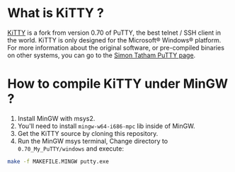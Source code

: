 What is KiTTY ?
===

[KiTTY](http://kitty.9bis.net/) is a fork from version 0.70 of PuTTY, the best telnet / SSH client in the world. 
KiTTY is only designed for the Microsoft® Windows® platform. For more information about the original software, or pre-compiled binaries on other systems, you can go to the [Simon Tatham PuTTY page](http://www.chiark.greenend.org.uk/~sgtatham/putty/). 


How to compile KiTTY under MinGW ?
===

1. Install MinGW with msys2.
2. You'll need to install `mingw-w64-i686-mpc` lib inside of MinGW.
3. Get the KiTTY source by cloning this repository.
4. Run the MinGW msys terminal, Change directory to `0.70_My_PuTTY/windows` and execute:

```sh
make -f MAKEFILE.MINGW putty.exe
```